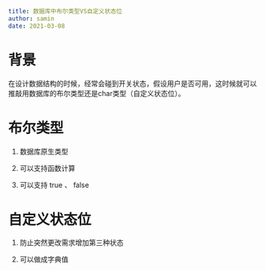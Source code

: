 ```yaml
title: 数据库中布尔类型VS自定义状态位
author: samin
date: 2021-03-08
```

# 背景

在设计数据结构的时候，经常会碰到开关状态，假设用户是否可用，这时候就可以推敲用数据库的布尔类型还是char类型（自定义状态位）。

# 布尔类型

1. 数据库原生类型

2. 可以支持函数计算

3. 可以支持 true 、 false

# 自定义状态位

1. 防止突然更改需求增加第三种状态

2. 可以做成字典值